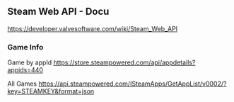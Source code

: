 
## Steam Web API - Docu

https://developer.valvesoftware.com/wiki/Steam_Web_API


### Game Info

Game by appId
https://store.steampowered.com/api/appdetails?appids=440

All Games
https://api.steampowered.com/ISteamApps/GetAppList/v0002/?key=STEAMKEY&format=json